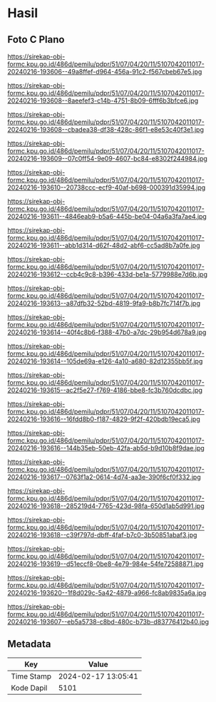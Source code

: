 # Hasil

## Foto C Plano

https://sirekap-obj-formc.kpu.go.id/486d/pemilu/pdpr/51/07/04/20/11/5107042011017-20240216-193606--49a8ffef-d964-456a-91c2-f567cbeb67e5.jpg

https://sirekap-obj-formc.kpu.go.id/486d/pemilu/pdpr/51/07/04/20/11/5107042011017-20240216-193608--8aeefef3-c14b-4751-8b09-6fff6b3bfce6.jpg

https://sirekap-obj-formc.kpu.go.id/486d/pemilu/pdpr/51/07/04/20/11/5107042011017-20240216-193608--cbadea38-df38-428c-86f1-e8e53c40f3e1.jpg

https://sirekap-obj-formc.kpu.go.id/486d/pemilu/pdpr/51/07/04/20/11/5107042011017-20240216-193609--07c0ff54-9e09-4607-bc84-e8302f244984.jpg

https://sirekap-obj-formc.kpu.go.id/486d/pemilu/pdpr/51/07/04/20/11/5107042011017-20240216-193610--20738ccc-ecf9-40af-b698-000391d35994.jpg

https://sirekap-obj-formc.kpu.go.id/486d/pemilu/pdpr/51/07/04/20/11/5107042011017-20240216-193611--4846eab9-b5a6-445b-be04-04a6a3fa7ae4.jpg

https://sirekap-obj-formc.kpu.go.id/486d/pemilu/pdpr/51/07/04/20/11/5107042011017-20240216-193611--abb1d314-d62f-48d2-abf6-cc5ad8b7a0fe.jpg

https://sirekap-obj-formc.kpu.go.id/486d/pemilu/pdpr/51/07/04/20/11/5107042011017-20240216-193612--ccb4c9c8-b396-433d-be1a-5779988e7d6b.jpg

https://sirekap-obj-formc.kpu.go.id/486d/pemilu/pdpr/51/07/04/20/11/5107042011017-20240216-193613--a87dfb32-52bd-4819-9fa9-b8b7fc714f7b.jpg

https://sirekap-obj-formc.kpu.go.id/486d/pemilu/pdpr/51/07/04/20/11/5107042011017-20240216-193614--40f4c8b6-f388-47b0-a7dc-29b954d678a9.jpg

https://sirekap-obj-formc.kpu.go.id/486d/pemilu/pdpr/51/07/04/20/11/5107042011017-20240216-193614--105de69a-e126-4a10-a680-82d12355bb5f.jpg

https://sirekap-obj-formc.kpu.go.id/486d/pemilu/pdpr/51/07/04/20/11/5107042011017-20240216-193615--ac2f5e27-f769-4186-bbe8-fc3b760dcdbc.jpg

https://sirekap-obj-formc.kpu.go.id/486d/pemilu/pdpr/51/07/04/20/11/5107042011017-20240216-193616--16fdd8b0-f187-4829-9f2f-420bdb19eca5.jpg

https://sirekap-obj-formc.kpu.go.id/486d/pemilu/pdpr/51/07/04/20/11/5107042011017-20240216-193616--144b35eb-50eb-42fa-ab5d-b9d10b8f9dae.jpg

https://sirekap-obj-formc.kpu.go.id/486d/pemilu/pdpr/51/07/04/20/11/5107042011017-20240216-193617--0763f1a2-0614-4d74-aa3e-390f6cf0f332.jpg

https://sirekap-obj-formc.kpu.go.id/486d/pemilu/pdpr/51/07/04/20/11/5107042011017-20240216-193618--285219d4-7765-423d-98fa-650d1ab5d991.jpg

https://sirekap-obj-formc.kpu.go.id/486d/pemilu/pdpr/51/07/04/20/11/5107042011017-20240216-193618--c39f797d-dbff-4faf-b7c0-3b50851abaf3.jpg

https://sirekap-obj-formc.kpu.go.id/486d/pemilu/pdpr/51/07/04/20/11/5107042011017-20240216-193619--d51eccf8-0be8-4e79-984e-54fe72588871.jpg

https://sirekap-obj-formc.kpu.go.id/486d/pemilu/pdpr/51/07/04/20/11/5107042011017-20240216-193620--1f8d029c-5a42-4879-a966-fc8ab9835a6a.jpg

https://sirekap-obj-formc.kpu.go.id/486d/pemilu/pdpr/51/07/04/20/11/5107042011017-20240216-193607--eb5a5738-c8bd-480c-b73b-d83776412b40.jpg


## Metadata

| Key        | Value               |
| ---------- | ------------------- |
| Time Stamp | 2024-02-17 13:05:41 |
| Kode Dapil | 5101                |



